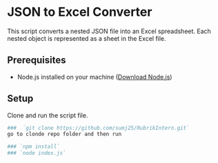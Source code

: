 # JSON to Excel Converter

This script converts a nested JSON file into an Excel spreadsheet. Each nested object is represented as a sheet in the Excel file.

## Prerequisites

- Node.js installed on your machine ([Download Node.js](https://nodejs.org/))

## Setup

 Clone and run the script file.
   
   ```bash
   ###  `git clone https://github.com/sumj25/RubrikIntern.git`
   go to clonde repo folder and then run

   ### `npm install`
   ### `node index.js`

